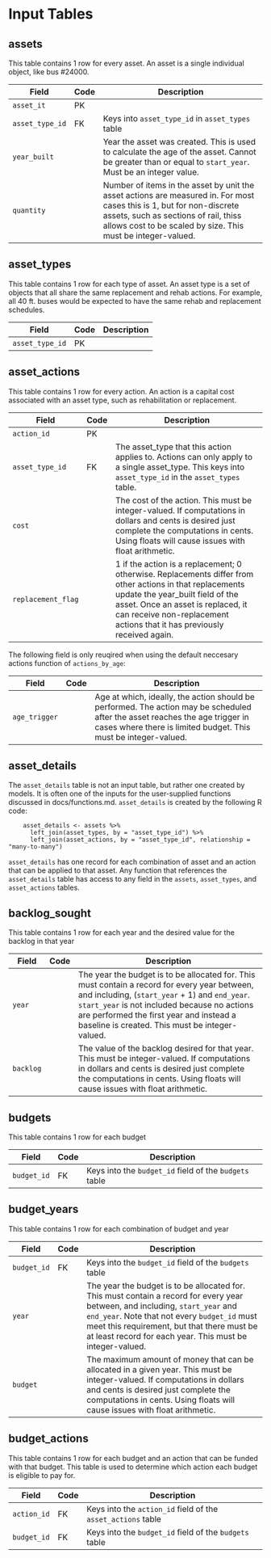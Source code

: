 # Input Tables


## assets

This table contains 1 row for every asset. An asset is a single individual object, like bus #24000.

| Field | Code | Description |
| ---- | ---- | ---- |
| `asset_it` | PK | |
| `asset_type_id` | FK | Keys into `asset_type_id` in `asset_types` table |
| `year_built` | |  Year the asset was created. This is used to calculate the age of the asset. Cannot be greater than or equal to `start_year`. Must be an integer value. |
| `quantity` | | Number of items in the asset by unit the asset actions are measured in. For most cases this is 1, but for non-discrete assets, such as sections of rail, thiss allows cost to be scaled by size. This must be integer-valued. |


## asset_types

This table contains 1 row for each type of asset. An asset type is a set of objects that all share the same replacement and rehab actions. For example, all 40 ft. buses would be expected to have the same rehab and replacement schedules.

| Field | Code | Description |
| ---- | ---- | ---- |
| `asset_type_id` | PK | |


## asset_actions

This table contains 1 row for every action. An action is a capital cost associated with an asset type, such as rehabilitation or replacement.

| Field | Code | Description |
| ---- | ---- | ---- |
| `action_id` | PK | |
| `asset_type_id` | FK | The asset_type that this action applies to. Actions can only apply to a single asset_type. This keys into `asset_type_id` in the `asset_types` table. |
| `cost` | | The cost of the action. This must be integer-valued. If computations in dollars and cents is desired just complete the computations in cents. Using floats will cause issues with float arithmetic. |
| `replacement_flag` | | 1 if the action is a replacement; 0 otherwise. Replacements differ from other actions in that replacements update the year_built field of the asset. Once an asset is replaced, it can receive non-replacement actions that it has previously received again. |

The following field is only reuqired when using the default neccesary actions function of `actions_by_age`:

| Field | Code | Description |
| ---- | ---- | ---- |
| `age_trigger` | | Age at which, ideally, the action should be performed. The action may be scheduled after the asset reaches the age trigger in cases where there is limited budget. This must be integer-valued. |


## asset_details

The `asset_details` table is not an input table, but rather one created by models. It is often one of the inputs for the user-supplied functions discussed in docs/functions.md. `asset_details` is created by the following R code:

```
    asset_details <- assets %>% 
      left_join(asset_types, by = "asset_type_id") %>% 
      left_join(asset_actions, by = "asset_type_id", relationship = "many-to-many")
```

`asset_details` has one record for each combination of asset and an action that can be applied to that asset. Any function that references the `asset_details` table has access to any field in the `assets`, `asset_types`, and `asset_actions` tables.


## backlog_sought

This table contains 1 row for each year and the desired value for the backlog in that year

| Field | Code | Description |
| ---- | ---- | ---- |
| `year` | | The year the budget is to be allocated for. This must contain a record for every year between, and including, (`start_year` + 1) and `end_year`. `start_year` is not included because no actions are performed the first year and instead a baseline is created. This must be integer-valued. |
| `backlog` | | The value of the backlog desired for that year. This must be integer-valued. If computations in dollars and cents is desired just complete the computations in cents. Using floats will cause issues with float arithmetic. |


## budgets

This table contains 1 row for each budget

| Field | Code | Description |
| ---- | ---- | ---- |
| `budget_id` | FK | Keys into the `budget_id` field of the `budgets` table | 


## budget_years

This table contains 1 row for each combination of budget and year

| Field | Code | Description |
| ---- | ---- | ---- |
| `budget_id` | FK | Keys into the `budget_id` field of the `budgets` table | 
| `year` | | The year the budget is to be allocated for. This must contain a record for every year between, and including, `start_year` and `end_year`. Note that not every `budget_id` must meet this requirement, but that there must be at least record for each year. This must be integer-valued. |
| `budget` | | The maximum amount of money that can be allocated in a given year. This must be integer-valued. If computations in dollars and cents is desired just complete the computations in cents. Using floats will cause issues with float arithmetic.|


## budget_actions

This table contains 1 row for each budget and an action that can be funded with that budget. This table is used to determine which action each budget is eligible to pay for.

| Field | Code | Description |
| ---- | ---- | ---- |
| `action_id` | FK | Keys into the `action_id` field of the `asset_actions` table |
| `budget_id` | FK | Keys into the `budget_id` field of the `budgets` table |